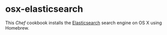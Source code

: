 # osx-elasticsearch

This _Chef_ cookbook installs the [Elasticsearch](http://www.elasticsearch.org) search engine on OS X using Homebrew.
